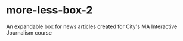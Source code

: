 # more-less-box-2
An expandable box for news articles created for City's MA Interactive Journalism course

